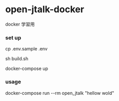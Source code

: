 # open-jtalk-docker

docker 学習用

### set up

cp .env.sample .env

sh build.sh

docker-compose up

### usage

docker-compose run --rm open_jtalk "hellow wold"
